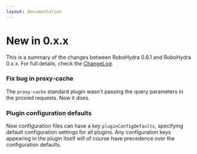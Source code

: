 ```yaml
---
layout: documentation
---
```


New in 0.x.x
============

This is a summary of the changes between RoboHydra 0.6.1 and RoboHydra
0.x.x. For full details, check the
[ChangeLog](https://raw.github.com/robohydra/robohydra/master/ChangeLog).


### Fix bug in proxy-cache

The `proxy-cache` standard plugin wasn't passing the query parameters
in the proxied requests. Now it does.

### Plugin configuration defaults

Now configuration files can have a key `pluginConfigDefaults`,
specifying default configuration settings for all plugins. Any
configuration keys appearing in the plugin itself will of course have
precedence over the configuration defaults.
